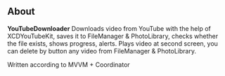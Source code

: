 ## About

**YouTubeDownloader** 
Downloads video from YouTube with the help of XCDYouTubeKit, 
saves it to FileManager & PhotoLibrary, checks whether the file exists, shows progress, alerts. 
Plays video at second screen, you can delete by button any video from FileManager & PhotoLibrary.

Written according to MVVM + Coordinator
